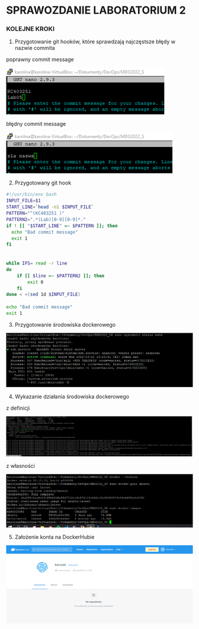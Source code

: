 # SPRAWOZDANIE LABORATORIUM 2

### KOLEJNE KROKI


1. Przygotowanie git hooków, które sprawdzają najczęstsze błędy w nazwie commita

poprawny commit message

![docker](./1a.png)

błędny commit message

![docker](./1b.png)


2. Przygotowany git hook

~~~BASH
#!/usr/bin/env bash
INPUT_FILE=$1
START_LINE=`head -n1 $INPUT_FILE`
PATTERN="^(KC403251 )"
PATTERN2=".*(Lab)[0-9][0-9]*."
if ! [[ "$START_LINE" =~ $PATTERN ]]; then
  echo "Bad commit message"
  exit 1
fi


while IFS= read -r line
do	
	if [[ $line =~ $PATTERN2 ]]; then
		exit 0
	fi
done < <(sed 1d $INPUT_FILE)

echo "Bad commit message"
exit 1
~~~

3. Przygotowanie środowiska dockerowego

![docker](./3.png)

4. Wykazanie działania środowiska dockerowego

z definicji

![docker](./4a.png)

z własności

![docker](./4.png)


5. Założenie konta na DockerHubie

![docker](./5.png)

